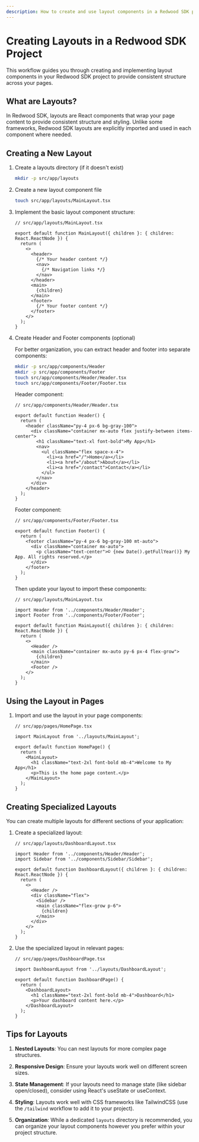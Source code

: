 ```yaml
---
description: How to create and use layout components in a Redwood SDK project
---
```


# Creating Layouts in a Redwood SDK Project

This workflow guides you through creating and implementing layout components in your Redwood SDK project to provide consistent structure across your pages.

## What are Layouts?

In Redwood SDK, layouts are React components that wrap your page content to provide consistent structure and styling. Unlike some frameworks, Redwood SDK layouts are explicitly imported and used in each component where needed.

## Creating a New Layout

1. Create a layouts directory (if it doesn't exist)
   ```bash
   mkdir -p src/app/layouts
   ```

2. Create a new layout component file
   ```bash
   touch src/app/layouts/MainLayout.tsx
   ```

3. Implement the basic layout component structure:
   ```tsx
   // src/app/layouts/MainLayout.tsx
   
   export default function MainLayout({ children }: { children: React.ReactNode }) {
     return (
       <>
         <header>
           {/* Your header content */}
           <nav>
             {/* Navigation links */}
           </nav>
         </header>
         <main>
           {children}
         </main>
         <footer>
           {/* Your footer content */}
         </footer>
       </>
     );
   }
   ```

4. Create Header and Footer components (optional)
   
   For better organization, you can extract header and footer into separate components:
   
   ```bash
   mkdir -p src/app/components/Header
   mkdir -p src/app/components/Footer
   touch src/app/components/Header/Header.tsx
   touch src/app/components/Footer/Footer.tsx
   ```
   
   Header component:
   ```tsx
   // src/app/components/Header/Header.tsx
   
   export default function Header() {
     return (
       <header className="py-4 px-6 bg-gray-100">
         <div className="container mx-auto flex justify-between items-center">
           <h1 className="text-xl font-bold">My App</h1>
           <nav>
             <ul className="flex space-x-4">
               <li><a href="/">Home</a></li>
               <li><a href="/about">About</a></li>
               <li><a href="/contact">Contact</a></li>
             </ul>
           </nav>
         </div>
       </header>
     );
   }
   ```
   
   Footer component:
   ```tsx
   // src/app/components/Footer/Footer.tsx
   
   export default function Footer() {
     return (
       <footer className="py-4 px-6 bg-gray-100 mt-auto">
         <div className="container mx-auto">
           <p className="text-center">© {new Date().getFullYear()} My App. All rights reserved.</p>
         </div>
       </footer>
     );
   }
   ```
   
   Then update your layout to import these components:
   ```tsx
   // src/app/layouts/MainLayout.tsx
   
   import Header from '../components/Header/Header';
   import Footer from '../components/Footer/Footer';
   
   export default function MainLayout({ children }: { children: React.ReactNode }) {
     return (
       <>
         <Header />
         <main className="container mx-auto py-6 px-4 flex-grow">
           {children}
         </main>
         <Footer />
       </>
     );
   }
   ```

## Using the Layout in Pages

1. Import and use the layout in your page components:
   ```tsx
   // src/app/pages/HomePage.tsx
   
   import MainLayout from '../layouts/MainLayout';
   
   export default function HomePage() {
     return (
       <MainLayout>
         <h1 className="text-2xl font-bold mb-4">Welcome to My App</h1>
         <p>This is the home page content.</p>
       </MainLayout>
     );
   }
   ```

## Creating Specialized Layouts

You can create multiple layouts for different sections of your application:

1. Create a specialized layout:
   ```tsx
   // src/app/layouts/DashboardLayout.tsx
   
   import Header from '../components/Header/Header';
   import Sidebar from '../components/Sidebar/Sidebar';
   
   export default function DashboardLayout({ children }: { children: React.ReactNode }) {
     return (
       <>
         <Header />
         <div className="flex">
           <Sidebar />
           <main className="flex-grow p-6">
             {children}
           </main>
         </div>
       </>
     );
   }
   ```

2. Use the specialized layout in relevant pages:
   ```tsx
   // src/app/pages/DashboardPage.tsx
   
   import DashboardLayout from '../layouts/DashboardLayout';
   
   export default function DashboardPage() {
     return (
       <DashboardLayout>
         <h1 className="text-2xl font-bold mb-4">Dashboard</h1>
         <p>Your dashboard content here.</p>
       </DashboardLayout>
     );
   }
   ```

## Tips for Layouts

1. **Nested Layouts**: You can nest layouts for more complex page structures.
   
2. **Responsive Design**: Ensure your layouts work well on different screen sizes.
   
3. **State Management**: If your layouts need to manage state (like sidebar open/closed), consider using React's useState or useContext.
   
4. **Styling**: Layouts work well with CSS frameworks like TailwindCSS (use the `/tailwind` workflow to add it to your project).
   
5. **Organization**: While a dedicated `layouts` directory is recommended, you can organize your layout components however you prefer within your project structure.
